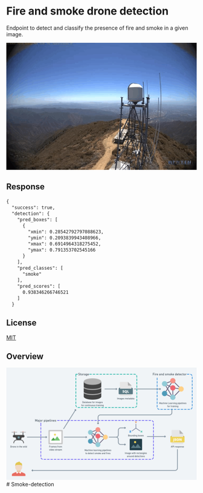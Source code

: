 # Fire and smoke drone detection

Endpoint to detect and classify the presence of fire and smoke in a given image.

![](assets/smoke.gif)

## Response
```
{
  "success": true,
  "detection": {
    "pred_boxes": [
      {
        "xmin": 0.28542792797088623,
        "ymin": 0.2093839943408966,
        "xmax": 0.6914964318275452,
        "ymax": 0.791353702545166
      }
    ],
    "pred_classes": [
      "smoke"
    ],
    "pred_scores": [
      0.938346266746521
    ]
  }
```

## License

[MIT](https://choosealicense.com/licenses/mit/)

## Overview

![](assets/overview.png)#   S m o k e - d e t e c t i o n 
 
 